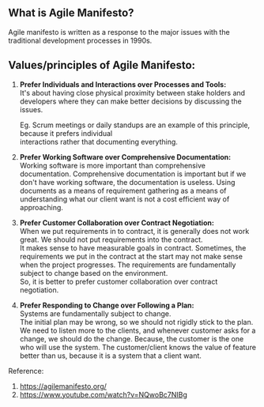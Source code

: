 ## What is Agile Manifesto?
Agile manifesto is written as a response to the major issues with the traditional development processes in 1990s.

## Values/principles of Agile Manifesto:
1. <b>Prefer Individuals and Interactions over Processes and Tools:</b>  
    It's about having close physical proximity between stake holders and developers where they can make better
     decisions by discussing the issues.

    Eg. Scrum meetings or daily standups are an example of this principle, because it prefers individual  
        interactions rather that documenting everything.

2. <b>Prefer Working Software over Comprehensive Documentation:</b>  
    Working software is more important than comprehensive documentation. Comprehensive documentation is important but
     if we don't have working software, the documentation is useless.
    Using documents as a means of requirement gathering as a means of understanding what our client want is not a
     cost efficient way of approaching.

3. <b>Prefer Customer Collaboration over Contract Negotiation:</b>  
    When we put requirements in to contract, it is generally does not work great. We should not put requirements into the contract.  
    It makes sense to have measurable goals in contract. Sometimes, the requirements we put in the contract at the 
        start may not make sense when the project progresses. The requirements are fundamentally subject to change
        based on the environment.  
    So, it is better to prefer customer collaboration over contract negotiation.

4. <b>Prefer Responding to Change over Following a Plan:</b>  
    Systems are fundamentally subject to change.  
    The initial plan may be wrong, so we should not rigidly stick to the plan. We need to listen more to the clients, and
        whenever customer asks for a change, we should do the change. Because, the customer is the one who will use the
        system. The customer/client knows the value of feature better than us, because it is a system that a client want.
        


Reference:
1. https://agilemanifesto.org/
2. https://www.youtube.com/watch?v=NQwoBc7NIBg
